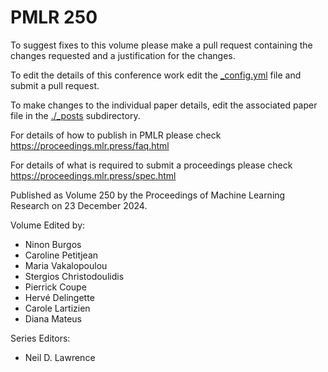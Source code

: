 # PMLR 250

To suggest fixes to this volume please make a pull request containing the changes requested and a justification for the changes.

To edit the details of this conference work edit the [_config.yml](./_config.yml) file and submit a pull request.

To make changes to the individual paper details, edit the associated paper file in the [./_posts](./_posts) subdirectory.

For details of how to publish in PMLR please check https://proceedings.mlr.press/faq.html

For details of what is required to submit a proceedings please check https://proceedings.mlr.press/spec.html



Published as Volume 250 by the Proceedings of Machine Learning Research on 23 December 2024.

Volume Edited by:
  * Ninon Burgos
  * Caroline Petitjean
  * Maria Vakalopoulou
  * Stergios Christodoulidis
  * Pierrick Coupe
  * Hervé Delingette
  * Carole Lartizien
  * Diana Mateus

Series Editors:
  * Neil D. Lawrence
